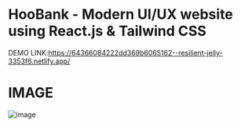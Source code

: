 # HooBank - Modern UI/UX website using React.js & Tailwind CSS
DEMO LINK:https://64366084222dd369b6065162--resilient-jelly-3353f6.netlify.app/
# IMAGE 
![image](https://user-images.githubusercontent.com/97854285/231388131-595f8632-f8d3-4b67-b888-30301a3d2f7e.png)
